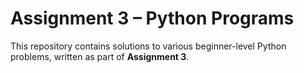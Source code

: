 # Assignment 3 – Python Programs

This repository contains solutions to various beginner-level Python problems, written as part of **Assignment 3**.




